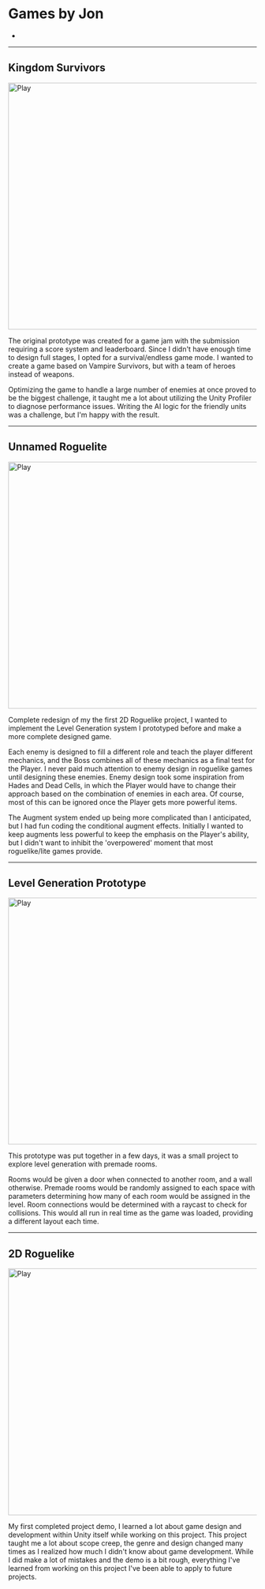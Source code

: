 # Games by Jon
- 


---
## Kingdom Survivors
<a href="https://jongamedev.itch.io/kingdom-survivors">
  <img src="https://github.com/jonc01/Portfolio/assets/29852159/6bfc1c5a-22d9-46ae-9a5b-509690ca7360" alt="Play" width="900" height="500">
</a>

The original prototype was created for a game jam with the submission requiring a score system and leaderboard. Since I didn't have enough time to design full stages, I opted for a survival/endless game mode.
I wanted to create a game based on Vampire Survivors, but with a team of heroes instead of weapons. 

Optimizing the game to handle a large number of enemies at once proved to be the biggest challenge, it taught me a lot about utilizing the Unity Profiler to diagnose performance issues. 
Writing the AI logic for the friendly units was a challenge, but I'm happy with the result.


---
## Unnamed Roguelite
<a href="https://jongamedev.itch.io/roguelite">
  <img src="https://github.com/jonc01/Portfolio/assets/29852159/b507206e-335e-40d2-b04c-dc49748cb046" alt="Play" width="900" height="500">
</a>

Complete redesign of my the first 2D Roguelike project, I wanted to implement the Level Generation system I prototyped before and make a more complete designed game.

Each enemy is designed to fill a different role and teach the player different mechanics, and the Boss combines all of these mechanics as a final test for the Player. I never paid much attention to enemy design in roguelike games until designing these enemies. 
Enemy design took some inspiration from Hades and Dead Cells, in which the Player would have to change their approach based on the combination of enemies in each area. Of course, most of this can be ignored once the Player gets more powerful items.

The Augment system ended up being more complicated than I anticipated, but I had fun coding the conditional augment effects. Initially I wanted to keep augments less powerful to keep the emphasis on the Player's ability, but I didn't want to inhibit the 'overpowered' moment that most roguelike/lite games provide.


---
## Level Generation Prototype
<a href="https://jongamedev.itch.io/level-generation-prototype?secret=L9M5bJ1y4MZm5PhPhqLEPzJ9CE">
  <img src="https://github.com/jonc01/Portfolio/assets/29852159/5f1dcdb4-2ea5-4928-a20a-6c1bb91b26ea" alt="Play" width="900" height="500">
</a>

This prototype was put together in a few days, it was a small project to explore level generation with premade rooms. 

Rooms would be given a door when connected to another room, and a wall otherwise. Premade rooms would be randomly assigned to each space with parameters determining how many of each room would be assigned in the level.
Room connections would be determined with a raycast to check for collisions.
This would all run in real time as the game was loaded, providing a different layout each time.


---
## 2D Roguelike
<a href="https://jongamedev.itch.io/2d-rpg?secret=dSpV3bDxKaVdOmqmlWp16MYhAQ">
  <img src="https://github.com/jonc01/Portfolio/assets/29852159/6daed6f6-9c9a-4520-adfb-998190fe22e0" alt="Play" width="900" height="500">
</a>

My first completed project demo, I learned a lot about game design and development within Unity itself while working on this project. 
This project taught me a lot about scope creep, the genre and design changed many times as I realized how much I didn't know about game development. 
While I did make a lot of mistakes and the demo is a bit rough, everything I've learned from working on this project I've been able to apply to future projects.


